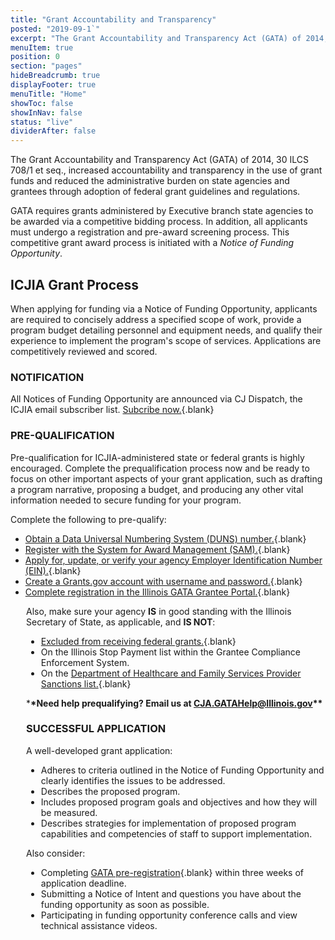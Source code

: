 ```yaml
---
title: "Grant Accountability and Transparency"
posted: "2019-09-1`"
excerpt: "The Grant Accountability and Transparency Act (GATA) of 2014, 30 ILCS 708/1 et seq., increased accountability and transparency in the use of grant funds and reduced the administrative burden on state agencies and grantees through adoption of federal grant guidelines and regulations."
menuItem: true
position: 0
section: "pages"
hideBreadcrumb: true
displayFooter: true
menuTitle: "Home"
showToc: false
showInNav: false
status: "live"
dividerAfter: false
---
```


<div class="layout row wrap">
<div class="flex xs12 sm12 md12">

The Grant Accountability and Transparency Act (GATA) of 2014, 30 ILCS 708/1 et seq., increased accountability and transparency in the use of grant funds and reduced the administrative burden on state agencies and grantees through adoption of federal grant guidelines and regulations.

GATA requires grants administered by Executive branch state agencies to be awarded via a competitive bidding process. In addition, all applicants must undergo a registration and pre-award screening process. This competitive grant award process is initiated with a _Notice of Funding Opportunity_.

</div>
</div>

<div class="layout row wrap">
<div class="flex xs12 sm12 md12">
<h2 id="icjia-grant-process">ICJIA Grant Process</h2>
</div>
</div>

<div class="layout row wrap">
<div class="flex xs12 sm12 md6">

When applying for funding via a Notice of Funding Opportunity, applicants are required to concisely address a specified scope of work, provide a program budget detailing personnel and equipment needs, and qualify their experience to implement the program's scope of services. Applications are competitively reviewed and scored.

### NOTIFICATION

All Notices of Funding Opportunity are announced via CJ Dispatch, the ICJIA email subscriber list. [Subcribe now.](https://visitor.r20.constantcontact.com/manage/optin?v=001MqUcqqvjwLCJXlLMSWbTe3zHHmEQgFeBuHvBcJWTbwgrxFbDSGx4HSUPpI6DJWMUPgbljtLxffqIcGFTgCnr-auak88ybvRxpoJlTMGPtZs%3D){.blank}

### PRE-QUALIFICATION

Pre-qualification for ICJIA-administered state or federal grants is highly encouraged. Complete the prequalification process now and be ready to focus on other important aspects of your grant application, such as drafting a program narrative, proposing a budget, and producing any other vital information needed to secure funding for your program.

Complete the following to pre-qualify:

- [Obtain a Data Universal Numbering System (DUNS) number.](http://fedgov.dnb.com/webform/pages/CCRSearch.jsp){.blank}
- [Register with the System for Award Management (SAM).](https://sam.gov/SAM/pages/public/index.jsf){.blank}
- [Apply for, update, or verify your agency Employer Identification Number (EIN).](https://www.irs.gov/businesses/small-businesses-self-employed/apply-for-an-employer-identification-number-ein-online){.blank}
- [Create a Grants.gov account with username and password.](https://www.grants.gov/applicants/registration.html){.blank}
- [Complete registration in the Illinois GATA Grantee Portal.](https://grants.illinois.gov/portal/){.blank}

</div>

<div class="flex xs12 sm12 md6" style="padding-left: 25px">

Also, make sure your agency **IS** in good standing with the Illinois Secretary of State, as applicable, and **IS NOT**:

- [Excluded from receiving federal grants.](https://www.sam.gov/SAM/transcript/Quick_Guide_to_Advanced_Search_Exclusion.pdf){.blank}
- On the Illinois Stop Payment list within the Grantee Compliance Enforcement System.
- On the [Department of Healthcare and Family Services Provider Sanctions list.](https://www.illinois.gov/hfs/oig/Pages/SanctionsList.aspx){.blank}

\***\*Need help prequalifying? Email us at CJA.GATAHelp@Illinois.gov\*\***

### SUCCESSFUL APPLICATION

A well-developed grant application:

- Adheres to criteria outlined in the Notice of Funding Opportunity and clearly identifies the issues to be addressed.
- Describes the proposed program.
- Includes proposed program goals and objectives and how they will be measured.
- Describes strategies for implementation of proposed program capabilities and competencies of staff to support implementation.

Also consider:

- Completing [GATA pre-registration](https://grants.illinois.gov/portal/){.blank} within three weeks of application deadline.
- Submitting a Notice of Intent and questions you have about the funding opportunity as soon as possible.
- Participating in funding opportunity conference calls and view technical assistance videos.

</div>
</div>

